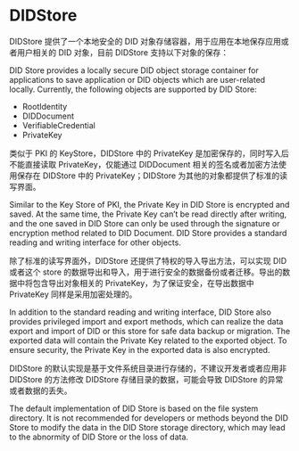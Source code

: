 # DIDStore

DIDStore 提供了一个本地安全的 DID 对象存储容器，用于应用在本地保存应用或者用户相关的 DID 对象，目前 DIDStore 支持以下对象的保存：

DID Store provides a locally secure DID object storage container for applications to save application or DID objects which are user-related locally. Currently, the following objects are supported by DID Store:

* RootIdentity
* DIDDocument
* VerifiableCredential
* PrivateKey

类似于 PKI 的 KeyStore，DIDStore 中的 PrivateKey 是加密保存的，同时写入后不能直接读取 PrivateKey，仅能通过 DIDDocument 相关的签名或者加密方法使用保存在 DIDStore 中的 PrivateKey；DIDStore 为其他的对象都提供了标准的读写界面。

Similar to the Key Store of PKI, the Private Key in DID Store is encrypted and saved. At the same time, the Private Key can’t be read directly after writing, and the one saved in DID Store can only be used through the signature or encryption method related to DID Document. DID Store provides a standard reading and writing interface for other objects.

除了标准的读写界面外，DIDStore 还提供了特权的导入导出方法，可以实现 DID 或者这个 store 的数据导出和导入，用于进行安全的数据备份或者迁移。导出的数据中将包含导出对象相关的 PrivateKey，为了保证安全，在导出数据中 PrivateKey 同样是采用加密处理的。

In addition to the standard reading and writing interface, DID Store also provides privileged import and export methods, which can realize the data export and import of DID or this store for safe data backup or migration. The exported data will contain the Private Key related to the exported object. To ensure security, the Private Key in the exported data is also encrypted.

DIDStore 的默认实现是基于文件系统目录进行存储的，不建议开发者或者应用非 DIDStore 的方法修改 DIDStore 存储目录的数据，可能会导致 DIDStore 的异常或者数据的丢失。

The default implementation of DID Store is based on the file system directory. It is not recommended for developers or methods beyond the DID Store to modify the data in the DID Store storage directory, which may lead to the abnormity of DID Store or the loss of data.
